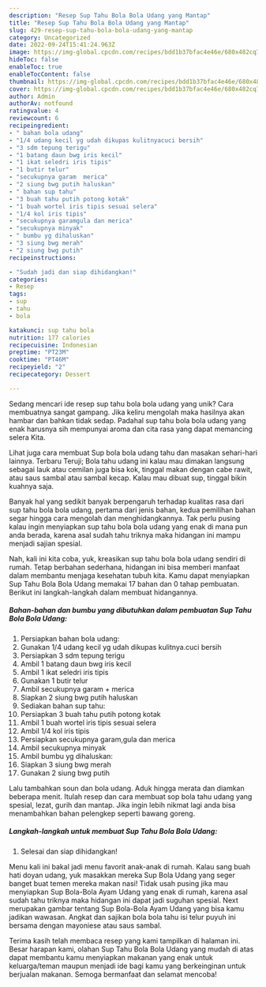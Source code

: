 ```yaml
---
description: "Resep Sup Tahu Bola Bola Udang yang Mantap"
title: "Resep Sup Tahu Bola Bola Udang yang Mantap"
slug: 429-resep-sup-tahu-bola-bola-udang-yang-mantap
category: Uncategorized
date: 2022-09-24T15:41:24.963Z
image: https://img-global.cpcdn.com/recipes/bdd1b37bfac4e46e/680x482cq70/sup-tahu-bola-bola-udang-foto-resep-utama.jpg
hideToc: false
enableToc: true
enableTocContent: false
thumbnail: https://img-global.cpcdn.com/recipes/bdd1b37bfac4e46e/680x482cq70/sup-tahu-bola-bola-udang-foto-resep-utama.jpg
cover: https://img-global.cpcdn.com/recipes/bdd1b37bfac4e46e/680x482cq70/sup-tahu-bola-bola-udang-foto-resep-utama.jpg
author: Admin
authorAv: notfound
ratingvalue: 4
reviewcount: 6
recipeingredient:
- " bahan bola udang"
- "1/4 udang kecil yg udah dikupas kulitnyacuci bersih"
- "3 sdm tepung terigu"
- "1 batang daun bwg iris kecil"
- "1 ikat seledri iris tipis"
- "1 butir telur"
- "secukupnya garam  merica"
- "2 siung bwg putih haluskan"
- " bahan sup tahu"
- "3 buah tahu putih potong kotak"
- "1 buah wortel iris tipis sesuai selera"
- "1/4 kol iris tipis"
- "secukupnya garamgula dan merica"
- "secukupnya minyak"
- " bumbu yg dihaluskan"
- "3 siung bwg merah"
- "2 siung bwg putih"
recipeinstructions:

- "Sudah jadi dan siap dihidangkan!"
categories:
- Resep
tags:
- sup
- tahu
- bola

katakunci: sup tahu bola 
nutrition: 177 calories
recipecuisine: Indonesian
preptime: "PT23M"
cooktime: "PT46M"
recipeyield: "2"
recipecategory: Dessert

---
```





Sedang mencari ide resep sup tahu bola bola udang yang unik? Cara membuatnya sangat gampang. Jika keliru mengolah maka hasilnya akan hambar dan bahkan tidak sedap. Padahal sup tahu bola bola udang yang enak harusnya sih mempunyai aroma dan cita rasa yang dapat memancing selera Kita.





Lihat juga cara membuat Sup bola bola udang tahu dan masakan sehari-hari lainnya. Terbaru Teruji; Bola tahu udang ini kalau mau dimakan langsung sebagai lauk atau cemilan juga bisa kok, tinggal makan dengan cabe rawit, atau saus sambal atau sambal kecap. Kalau mau dibuat sup, tinggal bikin kuahnya saja.

Banyak hal yang sedikit banyak berpengaruh terhadap kualitas rasa dari sup tahu bola bola udang, pertama dari jenis bahan, kedua pemilihan bahan segar hingga cara mengolah dan menghidangkannya. Tak perlu pusing kalau ingin menyiapkan sup tahu bola bola udang yang enak di mana pun anda berada, karena asal sudah tahu triknya maka hidangan ini mampu menjadi sajian spesial.






Nah, kali ini kita coba, yuk, kreasikan sup tahu bola bola udang sendiri di rumah. Tetap berbahan sederhana, hidangan ini bisa memberi manfaat dalam membantu menjaga kesehatan tubuh kita. Kamu dapat menyiapkan Sup Tahu Bola Bola Udang memakai 17 bahan dan 0 tahap pembuatan. Berikut ini langkah-langkah dalam membuat hidangannya.

<!--inarticleads1-->

##### Bahan-bahan dan bumbu yang dibutuhkan dalam pembuatan Sup Tahu Bola Bola Udang:

1. Persiapkan  bahan bola udang:
1. Gunakan 1/4 udang kecil yg udah dikupas kulitnya.cuci bersih
1. Persiapkan 3 sdm tepung terigu
1. Ambil 1 batang daun bwg iris kecil
1. Ambil 1 ikat seledri iris tipis
1. Gunakan 1 butir telur
1. Ambil secukupnya garam + merica
1. Siapkan 2 siung bwg putih haluskan
1. Sediakan  bahan sup tahu:
1. Persiapkan 3 buah tahu putih potong kotak
1. Ambil 1 buah wortel iris tipis sesuai selera
1. Ambil 1/4 kol iris tipis
1. Persiapkan secukupnya garam,gula dan merica
1. Ambil secukupnya minyak
1. Ambil  bumbu yg dihaluskan:
1. Siapkan 3 siung bwg merah
1. Gunakan 2 siung bwg putih


Lalu tambahkan soun dan bola udang. Aduk hingga merata dan diamkan beberapa menit. Itulah resep dan cara membuat sop bola tahu udang yang spesial, lezat, gurih dan mantap. Jika ingin lebih nikmat lagi anda bisa menambahkan bahan pelengkep seperti bawang goreng. 

<!--inarticleads2-->

##### Langkah-langkah untuk membuat Sup Tahu Bola Bola Udang:


1. Selesai dan siap dihidangkan!

Menu kali ini bakal jadi menu favorit anak-anak di rumah. Kalau sang buah hati doyan udang, yuk masakkan mereka Sup Bola Udang yang seger banget buat temen mereka makan nasi! Tidak usah pusing jika mau menyiapkan Sup Bola-Bola Ayam Udang yang enak di rumah, karena asal sudah tahu triknya maka hidangan ini dapat jadi suguhan spesial. Next merupakan gambar tentang Sup Bola-Bola Ayam Udang yang bisa kamu jadikan wawasan. Angkat dan sajikan bola bola tahu isi telur puyuh ini bersama dengan mayoniese atau saus sambal. 

Terima kasih telah membaca resep yang kami tampilkan di halaman ini. Besar harapan kami, olahan Sup Tahu Bola Bola Udang yang mudah di atas dapat membantu kamu menyiapkan makanan yang enak untuk keluarga/teman maupun menjadi ide bagi kamu yang berkeinginan untuk berjualan makanan. Semoga bermanfaat dan selamat mencoba!
